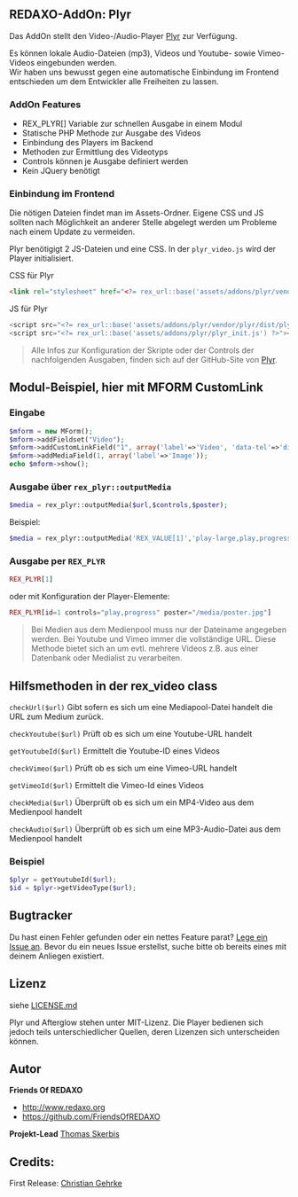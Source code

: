 
## REDAXO-AddOn: Plyr

Das AddOn stellt den Video-/Audio-Player [Plyr](https://plyr.io) zur Verfügung.

Es können lokale Audio-Dateien (mp3), Videos und Youtube- sowie Vimeo-Videos eingebunden werden.  
Wir haben uns bewusst gegen eine automatische Einbindung im Frontend entschieden um dem Entwickler alle Freiheiten zu lassen. 

### AddOn Features
- REX_PLYR[] Variable zur schnellen Ausgabe in einem Modul 
- Statische PHP Methode zur Ausgabe des Videos
- Einbindung des Players im Backend
- Methoden zur Ermittlung des Videotyps
- Controls können je Ausgabe definiert werden
- Kein JQuery benötigt

### Einbindung im Frontend

Die nötigen Dateien findet man im Assets-Ordner. 
Eigene CSS und JS sollten nach Möglichkeit an anderer Stelle abgelegt werden um Probleme nach einem Update zu vermeiden. 

Plyr benötigigt 2 JS-Dateien und eine CSS. In der `plyr_video.js` wird der Player initialisiert. 

CSS für Plyr

```html
<link rel="stylesheet" href="<?= rex_url::base('assets/addons/plyr/vendor/plyr/dist/plyr.css') ?>">
```

JS für Plyr

```php
<script src="<?= rex_url::base('assets/addons/plyr/vendor/plyr/dist/plyr.min.js') ?>"></script>
<script src="<?= rex_url::base('assets/addons/plyr/plyr_init.js') ?>"></script>
```

>Alle Infos zur Konfiguration der Skripte oder der Controls der nachfolgenden Ausgaben, finden sich auf der GitHub-Site von [Plyr](https://plyr.io). 

## Modul-Beispiel, hier mit MFORM CustomLink 

### Eingabe

```php
$mform = new MForm();
$mform->addFieldset("Video");
$mform->addCustomLinkField("1", array('label'=>'Video', 'data-tel'=>'disable', 'data-mailto'=>'disable', 'data-formlink'=>'disable', 'data-intern'=>'disable'));
$mform->addMediaField(1, array('label'=>'Image'));
echo $mform->show();
```

### Ausgabe über `rex_plyr::outputMedia`

```php
$media = rex_plyr::outputMedia($url,$controls,$poster);
```

Beispiel:

```php
$media = rex_plyr::outputMedia('REX_VALUE[1]','play-large,play,progress,airplay,pip','/media/cover/REX_MEDIA[1]');
```


### Ausgabe per `REX_PLYR`

```php
REX_PLYR[1]
```

oder mit Konfiguration der Player-Elemente:

```php
REX_PLYR[id=1 controls="play,progress" poster="/media/poster.jpg"]
```

> Bei Medien aus dem Medienpool muss nur der Dateiname angegeben werden. Bei Youtube und Vimeo immer die vollständige URL. 
Diese Methode bietet sich an um evtl. mehrere Videos z.B. aus einer Datenbank oder Medialist zu verarbeiten. 


## Hilfsmethoden in der rex_video class

`checkUrl($url)`
Gibt sofern es sich um eine Mediapool-Datei handelt die URL zum Medium zurück. 

`checkYoutube($url)` 
Prüft ob es sich um eine Youtube-URL handelt

`getYoutubeId($url)` 
Ermittelt die Youtube-ID eines Videos

`checkVimeo($url)` 
Prüft ob es sich um eine Vimeo-URL handelt

`getVimeoId($url)` 
Ermittelt die Vimeo-Id eines Videos

`checkMedia($url)` 
Überprüft ob es sich um ein MP4-Video aus dem Medienpool handelt

`checkAudio($url)` 
Überprüft ob es sich um eine MP3-Audio-Datei aus dem Medienpool handelt

### Beispiel

```php
$plyr = getYoutubeId($url);
$id = $plyr->getVideoType($url);
```


## Bugtracker

Du hast einen Fehler gefunden oder ein nettes Feature parat? [Lege ein Issue an](https://github.com/FriendsOfREDAXO/video/issues). Bevor du ein neues Issue erstellst, suche bitte ob bereits eines mit deinem Anliegen existiert.

## Lizenz

siehe [LICENSE.md](https://github.com/FriendsOfREDAXO/video/blob/master/LICENSE.md)

Plyr und Afterglow stehen unter MIT-Lizenz. Die Player bedienen sich jedoch teils unterschiedlicher Quellen, deren Lizenzen sich unterscheiden können. 


## Autor

**Friends Of REDAXO**

* http://www.redaxo.org
* https://github.com/FriendsOfREDAXO

**Projekt-Lead**
[Thomas Skerbis](https://github.com/skerbis)


## Credits:

First Release: [Christian Gehrke](https://github.com/chrison94)

